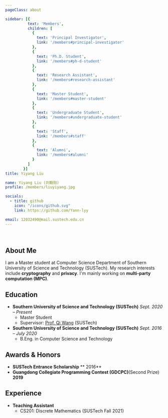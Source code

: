 ```yaml
---
pageClass: about

sidebar: [{
          text: 'Members',
          children: [
            {
              text: 'Principal Investigator',
              link: '/members#principal-investigator'
            },
            {
              text: 'Ph.D. Student',
              link: '/members#ph-d-student'
            },
            {
              text: 'Research Assistant',
              link: '/members#research-assistant'
            },
            {
              text: 'Master Student',
              link: '/members#master-student'
            },
            {
              text: 'Undergraduate Student',
              link: '/members#undergraduate-student'
            },
            {
              text: 'Staff',
              link: '/members#staff'
            },
            {
              text: 'Alumni',
              link: '/members#alumni'
            }
          ]
        }]
title: Yiyang Liu

name: Yiyang Liu (刘毅阳)
profile: /members/liuyiyang.jpg

socials:
  - title: github
    icon: "/icons/github.svg"
    link: https://github.com/Yann-lyy

email: 12032490@mail.sustech.edu.cn
---
```

<div style="padding: 2%"></div>
<ProfileSection :frontmatter="$page.frontmatter" />

## About Me

I am a Master student at Computer Science Department of Southern University of Science and Technology (SUSTech). My research interests include **cryptography** and **privacy**. I'm mainly working on **multi-party computation (MPC)**.

## Education

- **Southern University of Science and Technology (SUSTech)** *Sept. 2020 – Present* 
  - Master Student
  - Supervisor:  [Prof. Qi Wang](http://cse.sustech.edu.cn/faculty/~wangqi/) (SUSTech)
- **Southern University of Science and Technology (SUSTech)** *Sept. 2016 – July 2020*
  - B.Eng. in Computer Science and Technology 

## Awards & Honors
- **SUSTech Entrance Scholarship** ** 2016**
- **Guangdong Collegiate Programming Contest (GDCPC)**(Second Prize) **2019**

## Experience

- **Teaching Assistant**
  - CS201: Discrete Mathematics (SUSTech Fall 2021) 



<!-- Custom style for this page -->

<style lang="stylus">

.theme-container.about .page
  font-size 14px
  font-family "lucida grande", "lucida sans unicode", lucida, "Helvetica Neue", Helvetica, Arial, sans-serif;
  p
    margin 0 0 0.5rem
  p, ul, ol
    line-height normal
  a
    font-weight normal
  .theme-default-content:not(.custom) > h2
    margin-bottom 0.5rem
  .theme-default-content:not(.custom) > h2:first-child + p
    margin-top 0.5rem
  .theme-default-content:not(.custom) > h3
    padding-top 4rem

  /* Override */
  .md-card
    margin-top 0.5em
    .card-image
      padding 0.2rem
      img
        max-width 120px
        max-height 120px
    .card-content p
      -webkit-margin-after 0.2em

@media (max-width: 419px)
  .theme-container.about .page
    p, ul, ol
      line-height 1.5

    .md-card
      .card-image
        img 
          width 100%
          max-width 400px

</style>
